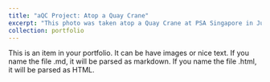```yaml
---
title: "aQC Project: Atop a Quay Crane"
excerpt: "This photo was taken atop a Quay Crane at PSA Singapore in July 2024. 1<br/><img src='/images/Yuanzhe_2024_PSA.jpg'>"
collection: portfolio
---
```


This is an item in your portfolio. It can be have images or nice text. If you name the file .md, it will be parsed as markdown. If you name the file .html, it will be parsed as HTML. 
